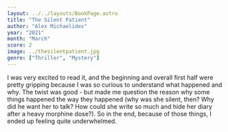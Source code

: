 ```yaml
---
layout: ../../layouts/BookPage.astro
title: "The Silent Patient"
author: "Alex Michaelides"
year: "2021"
month: "March"
score: 2
image: ../thesilentpatient.jpg
genre: ["Thriller", "Mystery"]
---
```

I was very excited to read it, and the beginning and overall first half were pretty gripping because I was so curious to understand what happened and why. The twist was good - but made me question the reason why some things happened the way they happened (why was she silent, then? Why did he want her to talk? How could she write so much and hide her diary after a heavy morphine dose?). So in the end, because of those things, I ended up feeling quite underwhelmed.